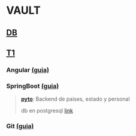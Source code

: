 
# VAULT

## [DB](https://github.com/jjehu/vault-s/tree/471d2e1ad7bf03935457c1422102940a443134bd/db%23)

## [T1](t1)

### Angular [(guia)](t1/Angular.md)

### SpringBoot [(guia)](t1/SpringBoot.md)
> **[pyto](t1/SpringBoot/pyto)**: Backend de paises, estado y personal
> 
> db en postgresql [link](t1/db.md)

### Git [(guia)](t1/git.md) 
